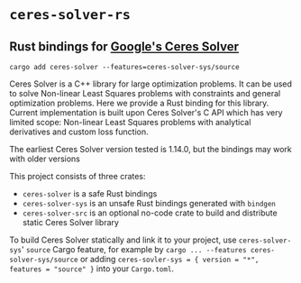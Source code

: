 # `ceres-solver-rs`
## Rust bindings for [Google's Ceres Solver](http://ceres-solver.org)

```shell
cargo add ceres-solver --features=ceres-solver-sys/source
```

Ceres Solver is a C++ library for large optimization problems.
It can be used to solve Non-linear Least Squares problems with constraints and general optimization problems.
Here we provide a Rust binding for this library.
Current implementation is built upon Ceres Solver's C API which has very limited scope:
Non-linear Least Squares problems with analytical derivatives and custom loss function.

The earliest Ceres Solver version tested is 1.14.0, but the bindings may work with older versions

This project consists of three crates:
- `ceres-solver` is a safe Rust bindings
- `ceres-solver-sys` is an unsafe Rust bindings generated with `bindgen`
- `ceres-solver-src` is an optional no-code crate to build and distribute static Ceres Solver library
 
To build Ceres Solver statically and link it to your project, use `ceres-solver-sys`' `source` Cargo feature,
for example by `cargo ... --features ceres-solver-sys/source`
or adding `ceres-sovler-sys = { version = "*", features = "source" }` into your `Cargo.toml`.